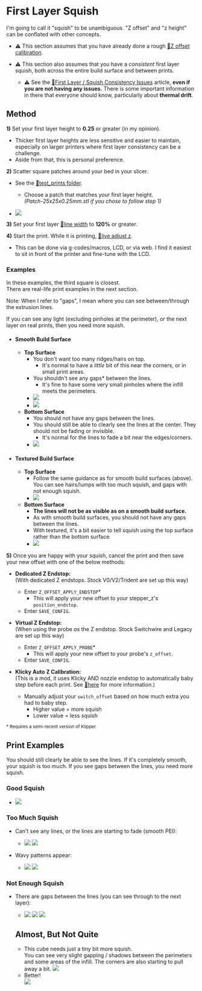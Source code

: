 # First Layer Squish

I'm going to call it "squish" to be unambiguous. "Z offset" and "z height" can be conflated with other concepts. 

- **:warning:** This section assumes that you have already done a rough [:page_facing_up:Z offset calibration](https://docs.vorondesign.com/build/startup/#initial--simple-process).

- **:warning:** This section also assumes that you have a *consistent* first layer squish, both across the entire build surface and between prints. 
    - **:warning:** See the [:page_facing_up:First Layer / Squish Consistency Issues](/articles/troubleshooting/first_layer_squish_consistency.md) article, **even if you are not having any issues.** There is some important information in there that everyone should know, particularly about **thermal drift**.
## Method
**1)** Set your first layer height to **0.25** or greater (in my opinion).

- Thicker first layer heights are less sensitive and easier to maintain, especially on larger printers where first layer consistency can be a challenge.
- Aside from that, this is personal preference.

**2)** Scatter square patches around your bed in your slicer. 
- See the [:page_facing_up:test_prints folder](/test_prints). 
    - Choose a patch that matches your first layer height.\
    *(Patch-25x25x0.25mm.stl if you chose to follow step 1)*

- ![](/images/FirstLayer-Plate.png)    

**3)** Set your first layer [:page_facing_up:line width](/articles/a_note_about_line_width.md) to **120%** or greater.

**4)** Start the print. While it is printing, [:page_facing_up:live adjust z](https://docs.vorondesign.com/build/startup/#fine-tuning-z-height).

- This can be done via g-codes/macros, LCD, or via web. I find it easiest to sit in front of the printer and fine-tune with the LCD.
### Examples
In these examples, the third square is closest.\
There are real-life print examples in the next section.

Note: When I refer to "gaps", I mean where you can see between/through the extrusion lines.

If you can see any light (excluding pinholes at the perimeter), or the next layer on real prints, then you need more squish.
- #### Smooth Build Surface
    - **Top Surface**
        - You don't want too many ridges/hairs on top. 
            - It's normal to have a *little* bit of this near the corners, or in small print areas.
        - You shouldn't see any gaps* between the lines.
            - It's fine to have some very small pinholes where the infill meets the     perimeters.
        - ![](/images/FirstLayer-Squares-2.png)
        - ![](/images/FirstLayer-Squares-2-Annotated.png)
    - **Bottom Surface**
        - You should not have any gaps between the lines.
        - You should still be able to clearly see the lines at the center. They should not be fading or invisible.
            - It's normal for the lines to fade a bit near the edges/corners.
        - ![](/images/FirstLayer-Squares-1-Annotated.png)
- #### Textured Build Surface
    - **Top Surface**
        - Follow the same guidance as for smooth build surfaces (above). You can see hairs/lumps with too much squish, and gaps with not enough squish.
        - ![](/images/FirstLayer-Squares-Textured.png)
    - **Bottom Surface**
        - **The lines will not be as visible as on a smooth build surface.**
        - As with smooth build surfaces, you should not have any gaps between the lines.
        - With textured, it's a bit easier to tell squish using the top surface rather than the bottom surface.
        - ![](/images/FirstLayer-Squares-Textured-2.jpg)

**5)** Once you are happy with your squish, cancel the print and then save your new offset with one of the below methods:

- **Dedicated Z Endstop:**\
(With dedicated Z endstops. Stock V0/V2/Trident are set up this way)
    - Enter `Z_OFFSET_APPLY_ENDSTOP`* 
        - This will apply your new offset to your stepper_z's `position_endstop`.
    - Enter `SAVE_CONFIG`.

- **Virtual Z Endstop:**\
(When using the probe *as* the Z endstop. Stock Switchwire and Legacy are set up this way)
    - Enter `Z_OFFSET_APPLY_PROBE`*
        - This will apply your new offset to your probe's `z_offset`.
    - Enter `SAVE_CONFIG`.

- **Klicky Auto Z Calibration:**\
(This is a mod, it uses Klicky AND nozzle endstop to automatically baby step before each print. See [:page_facing_up:here](https://github.com/protoloft/klipper_z_calibration) for more information.)
    - Manually adjust your `switch_offset` based on how much extra you had to baby step. 
        - Higher value = more squish 
        - Lower value = less squish

<sup>* Requires a semi-recent version of Klipper.</sup>
## Print Examples 
You should still clearly be able to see the lines. If it's completely smooth, your squish is too much.
 If you see gaps between the lines, you need more squish.
### Good Squish
- ![](/images/FirstLayer-PrintExample.jpg) 


### Too Much Squish

- Can't see any lines, or the lines are starting to fade (smooth PEI):

    - ![](/images/FirstLayer-TooMuchSquish2.png) ![](/images/FirstLayer-TooMuchSquish1.png) 

- Wavy patterns appear:

    - ![](/images/FirstLayer-TooMuchSquish3.png) ![](/images/FirstLayer-TooMuchSquish4.png) 


### Not Enough Squish
- There are gaps between the lines (you can see through to the next layer):

    - ![](/images/FirstLayer-NotEnoughSquish1.png) ![](/images/FirstLayer-NotEnoughSquish2.png) ![](/images/FirstLayer-NotEnoughSquish3.png) 

    ## Almost, But Not Quite
    - This cube needs just a tiny bit more squish.\
    You can see very slight gapping / shadows between the perimeters and some areas of the infill. The corners are also starting to pull away a bit.
    ![](/images/FirstLayer-NotEnoughSquish4.png)
    - Better!\
        ![](/images/FirstLayer-NotEnoughSquish4-Better.png)
